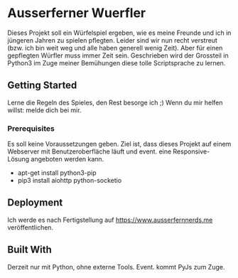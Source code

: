 # Ausserferner Wuerfler

Dieses Projekt soll ein Würfelspiel ergeben, wie es meine Freunde und ich in jüngeren Jahren zu spielen pflegten. Leider sind wir nun recht verstreut (bzw. ich bin weit weg und alle haben generell wenig Zeit). Aber für einen gepflegten Würfler muss immer Zeit sein.
Geschrieben wird der Grossteil in Python3 im Zuge meiner Bemühungen diese tolle Scriptsprache zu lernen.

## Getting Started

Lerne die Regeln des Spieles, den Rest besorge ich ;) Wenn du mir helfen willst: melde dich bei mir.

### Prerequisites

Es soll keine Voraussetzungen geben. Ziel ist, dass dieses Projekt auf einem Webserver mit Benutzeroberfläche läuft und event. eine Responsive-Lösung angeboten werden kann.
- apt-get install python3-pip
- pip3 install aiohttp python-socketio

## Deployment

Ich werde es nach Fertigstellung auf https://www.ausserfernnerds.me veröffentlichen.

## Built With

Derzeit nur mit Python, ohne externe Tools. Event. kommt PyJs zum Zuge.
